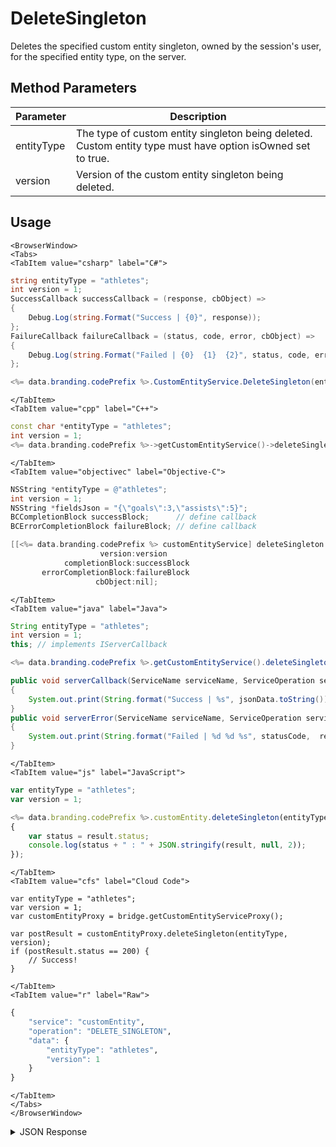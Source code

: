 # DeleteSingleton

Deletes the specified custom entity singleton, owned by the session's user, for the specified entity type, on the server.

<PartialServop service_name="customEntity" operation_name="DELETE_SINGLETON" />

## Method Parameters
Parameter | Description
--------- | -----------
entityType | The type of custom entity singleton being deleted. Custom entity type must have option isOwned set to true.
version | Version of the custom entity singleton being deleted. 

## Usage

```mdx-code-block
<BrowserWindow>
<Tabs>
<TabItem value="csharp" label="C#">
```

```csharp
string entityType = "athletes";
int version = 1;
SuccessCallback successCallback = (response, cbObject) =>
{
    Debug.Log(string.Format("Success | {0}", response));
};
FailureCallback failureCallback = (status, code, error, cbObject) =>
{
    Debug.Log(string.Format("Failed | {0}  {1}  {2}", status, code, error));
};

<%= data.branding.codePrefix %>.CustomEntityService.DeleteSingleton(entityType, version, successCallback, failureCallback);
```

```mdx-code-block
</TabItem>
<TabItem value="cpp" label="C++">
```

```cpp
const char *entityType = "athletes";
int version = 1;
<%= data.branding.codePrefix %>->getCustomEntityService()->deleteSingleton(entityType, version, this);
```

```mdx-code-block
</TabItem>
<TabItem value="objectivec" label="Objective-C">
```

```objectivec
NSString *entityType = @"athletes";
int version = 1;
NSString *fieldsJson = "{\"goals\":3,\"assists\":5}";
BCCompletionBlock successBlock;      // define callback
BCErrorCompletionBlock failureBlock; // define callback

[[<%= data.branding.codePrefix %> customEntityService] deleteSingleton:entityType
                    version:version
            completionBlock:successBlock
       errorCompletionBlock:failureBlock
                   cbObject:nil];
```

```mdx-code-block
</TabItem>
<TabItem value="java" label="Java">
```

```java
String entityType = "athletes";
int version = 1;
this; // implements IServerCallback

<%= data.branding.codePrefix %>.getCustomEntityService().deleteSingleton(entityType, version, this);

public void serverCallback(ServiceName serviceName, ServiceOperation serviceOperation, JSONObject jsonData)
{
    System.out.print(String.format("Success | %s", jsonData.toString()));
}
public void serverError(ServiceName serviceName, ServiceOperation serviceOperation, int statusCode, int reasonCode, String jsonError)
{
    System.out.print(String.format("Failed | %d %d %s", statusCode,  reasonCode, jsonError.toString()));
}
```

```mdx-code-block
</TabItem>
<TabItem value="js" label="JavaScript">
```

```javascript
var entityType = "athletes";
var version = 1;

<%= data.branding.codePrefix %>.customEntity.deleteSingleton(entityType, version, result =>
{
    var status = result.status;
    console.log(status + " : " + JSON.stringify(result, null, 2));
});
```

```mdx-code-block
</TabItem>
<TabItem value="cfs" label="Cloud Code">
```

```cfscript
var entityType = "athletes";
var version = 1;
var customEntityProxy = bridge.getCustomEntityServiceProxy();

var postResult = customEntityProxy.deleteSingleton(entityType, version);
if (postResult.status == 200) {
    // Success!
}
```

```mdx-code-block
</TabItem>
<TabItem value="r" label="Raw">
```

```r
{
	"service": "customEntity",
	"operation": "DELETE_SINGLETON",
	"data": {
		"entityType": "athletes",
		"version": 1
	}
}
```

```mdx-code-block
</TabItem>
</Tabs>
</BrowserWindow>
```

<details>
<summary>JSON Response</summary>

```json
{
  "data": null,
  "status": 200
}
```
</details>

